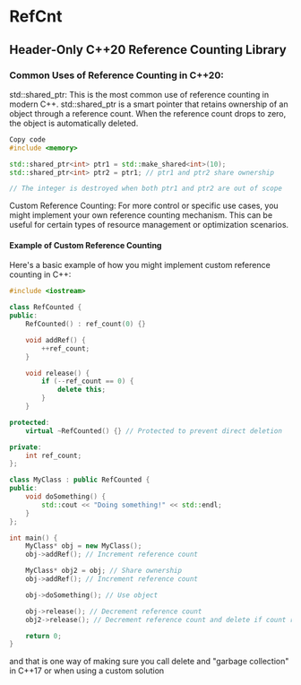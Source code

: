 # RefCnt
## Header-Only C++20 Reference Counting Library




### Common Uses of Reference Counting in C++20:

std::shared_ptr: This is the most common use of reference counting in modern C++. std::shared_ptr is a smart pointer that retains ownership of an object through a reference count. When the reference count drops to zero, the object is automatically deleted.

```cpp
Copy code
#include <memory>

std::shared_ptr<int> ptr1 = std::make_shared<int>(10);
std::shared_ptr<int> ptr2 = ptr1; // ptr1 and ptr2 share ownership

// The integer is destroyed when both ptr1 and ptr2 are out of scope

```
Custom Reference Counting: For more control or specific use cases, you might implement your own reference counting mechanism. This can be useful for certain types of resource management or optimization scenarios.


#### Example of Custom Reference Counting
Here's a basic example of how you might implement custom reference counting in C++:
```cpp
#include <iostream>

class RefCounted {
public:
    RefCounted() : ref_count(0) {}

    void addRef() {
        ++ref_count;
    }

    void release() {
        if (--ref_count == 0) {
            delete this;
        }
    }

protected:
    virtual ~RefCounted() {} // Protected to prevent direct deletion

private:
    int ref_count;
};

class MyClass : public RefCounted {
public:
    void doSomething() {
        std::cout << "Doing something!" << std::endl;
    }
};

int main() {
    MyClass* obj = new MyClass();
    obj->addRef(); // Increment reference count

    MyClass* obj2 = obj; // Share ownership
    obj->addRef(); // Increment reference count

    obj->doSomething(); // Use object

    obj->release(); // Decrement reference count
    obj2->release(); // Decrement reference count and delete if count reaches zero

    return 0;
}
```
and that is one way of making sure you call delete and "garbage collection" in C++17 or when using a custom solution
